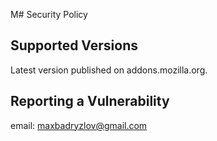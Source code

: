 M# Security Policy

## Supported Versions

Latest version published on addons.mozilla.org.

## Reporting a Vulnerability

email: maxbadryzlov@gmail.com
